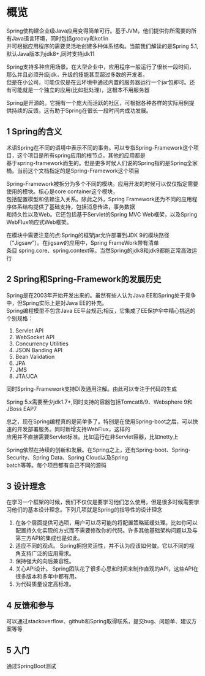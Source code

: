 # 概览

Spring使构建企业级Java应用变得简单可行。基于JVM，他们提供你所需要的所有Java语言环境，同时包括groovy和kotlin  
并可根据应用程序的需要灵活地创建多种体系结构。当前我们解读的是Spring 5.1,默认Java版本为jdk8+,同时支持jdk11

Spring支持多种应用场景。在大型企业中，应用程序一般运行了很长一段时间，那么并且必须升级jdk，升级的技能甚至超过多数的开发者。  
但是在小公司，可能仅仅是在云环境中通过内置的服务器运行一个jar包即可。还有可能就是一个独立的应用(比如批处理)，这根本不用服务器

Spring是开源的。它拥有一个庞大而活跃的社区，可根据各种各样的实际用例提供持续的反馈。这有助于Spring在很长一段时间内成功发展。

## 1 Spring的含义

术语Spring在不同的语境中表示不同的事务。可以专指Spring-Framework这个项目，这个项目是所有spring应用的根节点，其他的应用都是  
基于spring-framework而生的。但是更多时候人们说的Spring指的是Spring全家桶。当前这个文档指定的是Spring-Framework这个项目  

Spring-Framework被拆分为多个不同的模块。应用开发的时候可以仅仅指定需要使用的模块。核心是core container这个模块，  
包括配置模型和依赖注入关系。除此之外，Spring Framework还为不同的应用程序体系结构提供了基础支持，包括消息传递，事务数据  
和持久性以及Web。它还包括基于Servlet的Spring MVC Web框架，以及Spring WebFlux响应式Web框架。

在模块中需要注意的点:Spring的框架jar允许部署到JDK 9的模块路径（“Jigsaw”）。在jigsaw的应用中，Spring FrameWork带有清单  
条目 spring.core、spring.context等。当然Spring的jdk8和jdk9都能正常高效运行

## 2 Spring和Spring-Framework的发展历史

Spring是在2003年开始开发出来的。虽然有些人认为Java EE和Spring处于竞争中，但Spring实际上是对Java EE的补充。  
Spring编程模型不包含Java EE平台规范;相反，它集成了EE保护伞中精心挑选的个别规格：
1. Servlet API
2. WebSocket API
3. Concurrency Utilities
4. JSON Banding API
5. Bean Validation
6. JPA
7. JMS
8. JTA/JCA

同时Spring-Framework支持DI及通用注解。由此可以专注于代码的生成

Spring 5.x需要至少jdk1.7+,同时支持的容器包括Tomcat8/9、Websphere 9和JBoss EAP7

总之，现在Spring编程真的是简单多了。特别是在使用Spring-boot之后，可以快速的开发部署服务。同时新增支持WebFlux，这样的  
应用并不直接需要Servlet标准。比如运行在非Servlet容器，比如netty上

Spring依然在持续的创新和发展。在Spring之上，还有Spring-boot、Spring-Security、Spring Data、Spring Cloud以及Spring  
batch等等。每个项目都有自己不同的源码

## 3 设计理念

在学习一个框架的时候，我们不仅仅是要学习他们怎么使用，但是很多时候需要学习他们的基本设计理念。下列几项就是Spring的指导性的设计理念

1. 在各个层面提供可选项，用户可以尽可能的将配置策略延缓处理。比如你可以配置持久化实现的方式而不需要修改你的代码。许多其他基础架构问题以及与第三方API的集成也是如此。
2. 适应不同的观点。 Spring拥抱灵活性，并不认为应该如何做。它以不同的视角支持广泛的应用需求。
3. 保持强大的向后兼容性。
4. 关心API设计。 Spring团队花了很多心思和时间来制作直观的API，这些API在很多版本和多年中都有用。
5. 为代码质量设定高标准。

## 4 反馈和参与

可以通过stackoverflow、github和Spring取得联系，提交bug、问题单、建议方案等等

## 5 入门

通过SpringBoot测试